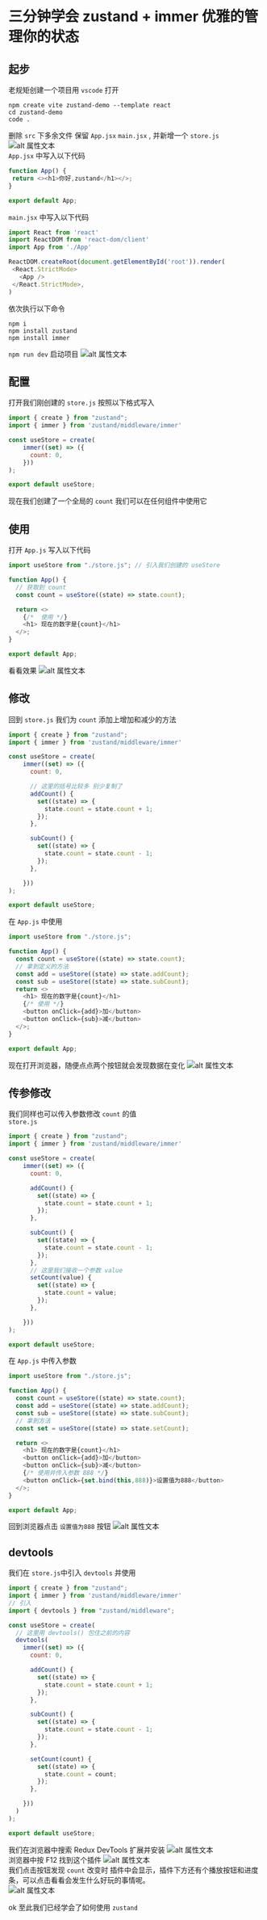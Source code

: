 # 三分钟学会 zustand + immer 优雅的管理你的状态
## 起步
老规矩创建一个项目用 `vscode` 打开
```
npm create vite zustand-demo --template react
cd zustand-demo
code .
```
删除 `src` 下多余文件 保留 `App.jsx` `main.jsx` , 并新增一个 `store.js` 
![alt 属性文本](./image/1.png)   
 `App.jsx` 中写入以下代码
 ```js
function App() {
  return <><h1>你好,zustand</h1></>;
}

export default App;
 ```
 `main.jsx` 中写入以下代码
 ```js
import React from 'react'
import ReactDOM from 'react-dom/client'
import App from './App'

ReactDOM.createRoot(document.getElementById('root')).render(
  <React.StrictMode>
    <App />
  </React.StrictMode>,
)
 ```

依次执行以下命令
```
npm i
npm install zustand
npm install immer
```
`npm run dev` 启动项目
![alt 属性文本](./image/2.png)   

## 配置
打开我们刚创建的 `store.js` 按照以下格式写入
```js
import { create } from "zustand";
import { immer } from 'zustand/middleware/immer'

const useStore = create(
    immer((set) => ({
      count: 0,
    }))
);

export default useStore;
``` 
现在我们创建了一个全局的 `count` 我们可以在任何组件中使用它
## 使用
打开 `App.js` 写入以下代码
```js
import useStore from "./store.js"; // 引入我们创建的 useStore

function App() {
  // 获取到 count
  const count = useStore((state) => state.count);

  return <>
    {/*  使用 */}
    <h1> 现在的数字是{count}</h1>
  </>;
}

export default App;
```
看看效果
![alt 属性文本](./image/3.png)   

## 修改
回到 `store.js` 我们为 `count` 添加上增加和减少的方法
```js
import { create } from "zustand";
import { immer } from 'zustand/middleware/immer'

const useStore = create(
    immer((set) => ({
      count: 0,

      // 这里的括号比较多 别少复制了
      addCount() {
        set((state) => {
          state.count = state.count + 1;
        });
      },

      subCount() {
        set((state) => {
          state.count = state.count - 1;
        });
      },

    }))
);

export default useStore;
``` 
在 `App.js` 中使用
```js
import useStore from "./store.js"; 

function App() {
  const count = useStore((state) => state.count);
  // 拿到定义的方法
  const add = useStore((state) => state.addCount);
  const sub = useStore((state) => state.subCount);
  return <>
    <h1> 现在的数字是{count}</h1>
    {/* 使用 */}
    <button onClick={add}>加</button>
    <button onClick={sub}>减</button>
  </>;
}

export default App;
```
现在打开浏览器，随便点点两个按钮就会发现数据在变化
![alt 属性文本](./image/4.png)   


## 传参修改
我们同样也可以传入参数修改 `count` 的值   
`store.js`   
```js
import { create } from "zustand";
import { immer } from 'zustand/middleware/immer'

const useStore = create(
    immer((set) => ({
      count: 0,

      addCount() {
        set((state) => {
          state.count = state.count + 1;
        });
      },

      subCount() {
        set((state) => {
          state.count = state.count - 1;
        });
      },
      // 这里我们接收一个参数 value
      setCount(value) {
        set((state) => {
          state.count = value;
        });
      },

    }))
);

export default useStore;
```
在 `App.js` 中传入参数
```js
import useStore from "./store.js";

function App() {
  const count = useStore((state) => state.count);
  const add = useStore((state) => state.addCount);
  const sub = useStore((state) => state.subCount);
  // 拿到方法
  const set = useStore((state) => state.setCount);

  return <>
    <h1> 现在的数字是{count}</h1>
    <button onClick={add}>加</button>
    <button onClick={sub}>减</button>
    {/* 使用并传入参数 888 */}
    <button onClick={set.bind(this,888)}>设置值为888</button>  
  </>;
}

export default App;
```
回到浏览器点击 `设置值为888` 按钮
![alt 属性文本](./image/4.5.png)   


## devtools
我们在 `store.js`中引入 `devtools` 并使用
```js
import { create } from "zustand";
import { immer } from 'zustand/middleware/immer'
// 引入
import { devtools } from "zustand/middleware";

const useStore = create(
  // 这里用 devtools() 包住之前的内容
  devtools(
    immer((set) => ({
      count: 0,

      addCount() {
        set((state) => {
          state.count = state.count + 1;
        });
      },

      subCount() {
        set((state) => {
          state.count = state.count - 1;
        });
      },

      setCount(count) {
        set((state) => {
          state.count = count;
        });
      },

    }))
  )
);

export default useStore;
```
我们在浏览器中搜索 Redux DevTools 扩展并安装
![alt 属性文本](./image/5.png)   
浏览器中按 F12 找到这个插件
![alt 属性文本](./image/6.png)   
我们点击按钮发现 `count` 改变时 插件中会显示，插件下方还有个播放按钮和进度条，可以点击看看会发生什么好玩的事情呢。   
![alt 属性文本](./image/7.png)   

ok 至此我们已经学会了如何使用 `zustand`